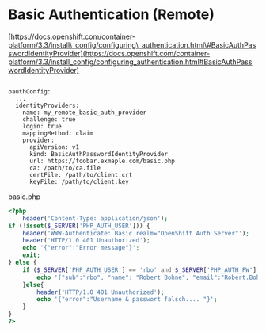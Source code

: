 # Basic Authentication \(Remote\)

[https://docs.openshift.com/container-platform/3.3/install\_config/configuring\_authentication.html\#BasicAuthPasswordIdentityProvider](https://docs.openshift.com/container-platform/3.3/install_config/configuring_authentication.html#BasicAuthPasswordIdentityProvider)

```text

oauthConfig:
  ...
  identityProviders:
  - name: my_remote_basic_auth_provider
    challenge: true
    login: true
    mappingMethod: claim
    provider:
      apiVersion: v1
      kind: BasicAuthPasswordIdentityProvider
      url: https://foobar.exmaple.com/basic.php
      ca: /path/to/ca.file
      certFile: /path/to/client.crt
      keyFile: /path/to/client.key
```

basic.php
```php
<?php
    header('Content-Type: application/json');
if (!isset($_SERVER['PHP_AUTH_USER'])) {
    header('WWW-Authenticate: Basic realm="OpenShift Auth Server"');
    header('HTTP/1.0 401 Unauthorized');
    echo '{"error":"Error message"}';
    exit;
} else {
    if ($_SERVER['PHP_AUTH_USER'] == 'rbo' and $_SERVER['PHP_AUTH_PW'] == 'rbo' ){
        echo '{"sub":"rbo", "name": "Robert Bohne", "email":"Robert.Bohne@ConSol.de"}';
    }else{
        header('HTTP/1.0 401 Unauthorized');
        echo '{"error":"Username & passwort falsch.... "}';
    }
}
?>
```

